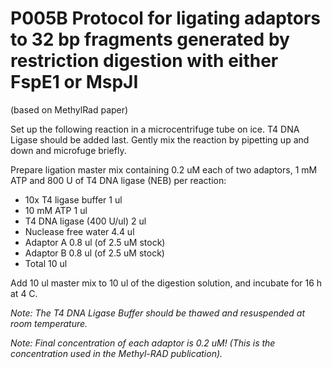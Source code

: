 # P005B Protocol for ligating adaptors to 32 bp fragments generated by restriction digestion with either FspE1 or MspJI
(based on MethylRad paper)

Set up the following reaction in a microcentrifuge tube on ice. T4 DNA Ligase should be added last. Gently mix the reaction by pipetting up and down and microfuge briefly.

Prepare ligation master mix containing 0.2 uM each of two adaptors, 1 mM ATP and 800 U of T4 DNA ligase (NEB) per reaction:

+ 10x T4 ligase buffer      1 ul
+ 10 mM ATP                 1 ul
+ T4 DNA ligase (400 U/ul)  2 ul
+ Nuclease free water       4.4 ul
+ Adaptor A                 0.8 ul (of 2.5 uM stock)
+ Adaptor B                 0.8 ul (of 2.5 uM stock)
+ Total                     10 ul

Add 10 ul master mix to 10 ul of the digestion solution, and incubate for 16 h at 4 C.

*Note: The T4 DNA Ligase Buffer should be thawed and resuspended at room temperature.*

*Note: Final concentration of each adaptor is 0.2 uM! (This is the concentration used in the Methyl-RAD publication).*
